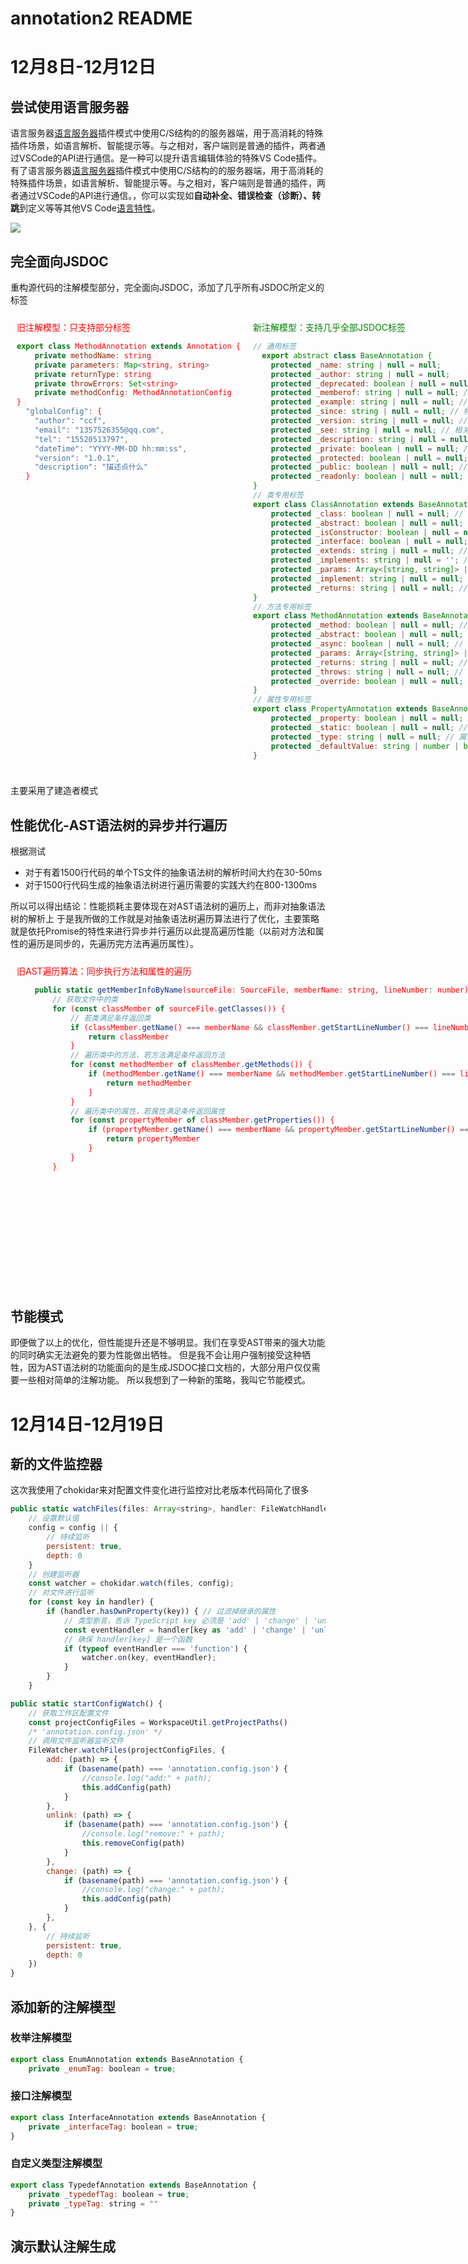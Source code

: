 # annotation2 README
# 12月8日-12月12日
## 尝试使用语言服务器
语言服务器[语言服务器](https://code.visualstudio.com/docs/extensions/overview#_language-servers)插件模式中使用C/S结构的的服务器端，用于高消耗的特殊插件场景，如语言解析、智能提示等。与之相对，客户端则是普通的插件，两者通过VSCode的API进行通信。是一种可以提升语言编辑体验的特殊VS Code插件。有了语言服务器[语言服务器](https://code.visualstudio.com/docs/extensions/overview#_language-servers)插件模式中使用C/S结构的的服务器端，用于高消耗的特殊插件场景，如语言解析、智能提示等。与之相对，客户端则是普通的插件，两者通过VSCode的API进行通信。，你可以实现如**自动补全、错误检查（诊断）、转跳**到定义等等其他VS Code[语言特性](https://liiked.github.io/VS-Code-Extension-Doc-ZH/#/language-extensions/programmatic-language-features)。


![](https://s3.bmp.ovh/imgs/2024/12/12/3f1c2530a6b0533f.png)

## 完全面向JSDOC
重构源代码的注解模型部分，完全面向JSDOC，添加了几乎所有JSDOC所定义的标签
<div style="display: flex;">
  <div style="flex: 1;padding:10px; color:red;">
  旧注解模型：只支持部分标签
  <br/>

```javascript
export class MethodAnnotation extends Annotation {
    private methodName: string
    private parameters: Map<string, string>
    private returnType: string
    private throwErrors: Set<string>
    private methodConfig: MethodAnnotationConfig
}
  "globalConfig": {
    "author": "ccf",
    "email": "1357526355@qq.com",
    "tel": "15520513797",
    "dateTime": "YYYY-MM-DD hh:mm:ss",
    "version": "1.0.1",
    "description": "描述点什么"
  }
```

  </div>
  <div style="flex: 1; padding:10px;color:green; ">
  新注解模型：支持几乎全部JSDOC标签
    <br/>

```javascript
// 通用标签
  export abstract class BaseAnnotation {
    protected _name: string | null = null;      // 类名
    protected _author: string | null = null;     // 作者信息
    protected _deprecated: boolean | null = null; // 是否已过时
    protected _memberof: string | null = null; // 所属的类或模块
    protected _example: string | null = null; // 示例代码
    protected _since: string | null = null; // 标记某个功能或方法自哪个版本开始存在
    protected _version: string | null = null; // 当前的版本
    protected _see: string | null = null; // 相关参考
    protected _description: string | null = null; // 描述或注释
    protected _private: boolean | null = null; // 是否为私有
    protected _protected: boolean | null = null; // 是否为受保护
    protected _public: boolean | null = null; // 是否为公共
    protected _readonly: boolean | null = null; // 是否为只读
}
// 类专用标签
export class ClassAnnotation extends BaseAnnotation {
    protected _class: boolean | null = null; // 是否标记为类
    protected _abstract: boolean | null = null; // 是否为抽象类
    protected _isConstructor: boolean | null = null; // 是否标记为构造函数
    protected _interface: boolean | null = null; // 是否为接口
    protected _extends: string | null = null; // 继承的父类
    protected _implements: string | null = ''; // 实现的接口
    protected _params: Array<[string, string]> | Map<string, string> | null = null; // 构造函数参数
    protected _implement: string | null = null; // 实现描述
    protected _returns: string | null = null; // 返回值类型
}
// 方法专用标签
export class MethodAnnotation extends BaseAnnotation {
    protected _method: boolean | null = null; // 是否标记为方法
    protected _abstract: boolean | null = null; // 是否为抽象方法
    protected _async: boolean | null = null; // 是否为异步方法
    protected _params: Array<[string, string]> | Map<string, string> | null = null; // 参数列表，格式：[参数名, 类型]
    protected _returns: string | null = null; // 返回值类型
    protected _throws: string | null = null; // 抛出的异常描述
    protected _override: boolean | null = null; // 是否覆盖父类方法
}
// 属性专用标签
export class PropertyAnnotation extends BaseAnnotation {
    protected _property: boolean | null = null; // 是否标记为属性
    protected _static: boolean | null = null; // 是否为静态属性
    protected _type: string | null = null; // 属性的类型
    protected _defaultValue: string | number | boolean | null = null; // 属性的默认值
}
```

  </div>
</div>

主要采用了建造者模式
## 性能优化-AST语法树的异步并行遍历
根据测试
- 对于有着1500行代码的单个TS文件的抽象语法树的解析时间大约在30-50ms
- 对于1500行代码生成的抽象语法树进行遍历需要的实践大约在800-1300ms

所以可以得出结论：性能损耗主要体现在对AST语法树的遍历上，而非对抽象语法树的解析上
于是我所做的工作就是对抽象语法树遍历算法进行了优化，主要策略就是依托Promise的特性来进行异步并行遍历以此提高遍历性能（以前对方法和属性的遍历是同步的，先遍历完方法再遍历属性）。

<div style="display: flex;">
   <div style="flex: 1;padding:10px; color:red;">
  旧AST遍历算法：同步执行方法和属性的遍历
  <br/>

```javascript
    public static getMemberInfoByName(sourceFile: SourceFile, memberName: string, lineNumber: number): ClassDeclaration | MethodDeclaration | PropertyDeclaration | FunctionDeclaration | null {
        // 获取文件中的类
        for (const classMember of sourceFile.getClasses()) {
            // 若类满足条件返回类
            if (classMember.getName() === memberName && classMember.getStartLineNumber() === lineNumber) {
                return classMember
            }
            // 遍历类中的方法，若方法满足条件返回方法
            for (const methodMember of classMember.getMethods()) {
                if (methodMember.getName() === memberName && methodMember.getStartLineNumber() === lineNumber) {
                    return methodMember
                }
            }
            // 遍历类中的属性，若属性满足条件返回属性
            for (const propertyMember of classMember.getProperties()) {
                if (propertyMember.getName() === memberName && propertyMember.getStartLineNumber() === lineNumber) {
                    return propertyMember
                }
            }
        }
```

  </div>
<div style="flex: 1;padding:10px; color:green;">
  新AST遍历算法：异步并行执行方法和属性遍历
  <br/>

```javascript
    public async parseMemberInfo(sourceFile: SourceFile, memberName: string, lineNumber: number) {
        const classDetails = await Promise.all(
            sourceFile.getClasses().map(async cls => {
                const className = cls.getName();

                // 并行处理属性和方法
                const [methods, properties] = await Promise.all([
                    Promise.all(
                        cls.getMethods().map(async method => ({
                            name: method.getName(),
                            parameters: method.getParameters().map(param => ({
                                name: param.getName(),
                                type: param.getType().getText(),
                            })),
                            returnType: method.getReturnType().getText(),
                        }))
                    ),
                    Promise.all(
                        cls.getProperties().map(async prop => ({
                            name: prop.getName(),
                            type: prop.getType().getText(),
                            isReadonly: prop.isReadonly(),
                        }))
                    ),
                ]);

                return { className, methods, properties };
            })
        );
        return classDetails
    }
```

  </div>
</div>

## 节能模式
即便做了以上的优化，但性能提升还是不够明显。我们在享受AST带来的强大功能的同时确实无法避免的要为性能做出牺牲。
但是我不会让用户强制接受这种牺牲，因为AST语法树的功能面向的是生成JSDOC接口文档的，大部分用户仅仅需要一些相对简单的注解功能。
所以我想到了一种新的策略，我叫它节能模式。


# 12月14日-12月19日
## 新的文件监控器
这次我使用了chokidar来对配置文件变化进行监控对比老版本代码简化了很多
```javascript
public static watchFiles(files: Array<string>, handler: FileWatchHandler, config?: ChokidarOptions) {
    // 设置默认值
    config = config || {
        // 持续监听
        persistent: true,
        depth: 0
    }
    // 创建监听器
    const watcher = chokidar.watch(files, config);
    // 对文件进行监听
    for (const key in handler) {
        if (handler.hasOwnProperty(key)) { // 过滤掉继承的属性
            // 类型断言，告诉 TypeScript key 必须是 'add' | 'change' | 'unlink' 之一
            const eventHandler = handler[key as 'add' | 'change' | 'unlink'];
            // 确保 handler[key] 是一个函数
            if (typeof eventHandler === 'function') {
                watcher.on(key, eventHandler);
            }
        }
    }
```

```javascript
public static startConfigWatch() {
    // 获取工作区配置文件
    const projectConfigFiles = WorkspaceUtil.getProjectPaths()
    /* 'annotation.config.json' */
    // 调用文件监听器监听文件
    FileWatcher.watchFiles(projectConfigFiles, {
        add: (path) => {
            if (basename(path) === 'annotation.config.json') {
                //console.log("add:" + path);
                this.addConfig(path)
            }
        },
        unlink: (path) => {
            if (basename(path) === 'annotation.config.json') {
                //console.log("remove:" + path);
                this.removeConfig(path)
            }
        },
        change: (path) => {
            if (basename(path) === 'annotation.config.json') {
                //console.log("change:" + path);
                this.addConfig(path)
            }
        },
    }, {
        // 持续监听
        persistent: true,
        depth: 0
    })
}
```

## 添加新的注解模型
### 枚举注解模型
```javascript
export class EnumAnnotation extends BaseAnnotation {
    private _enumTag: boolean = true;
```
### 接口注解模型
```javascript
export class InterfaceAnnotation extends BaseAnnotation {
    private _interfaceTag: boolean = true;
}
```

### 自定义类型注解模型
```javascript
export class TypedefAnnotation extends BaseAnnotation {
    private _typedefTag: boolean = true;
    private _typeTag: string = ""
}
```

## 演示默认注解生成